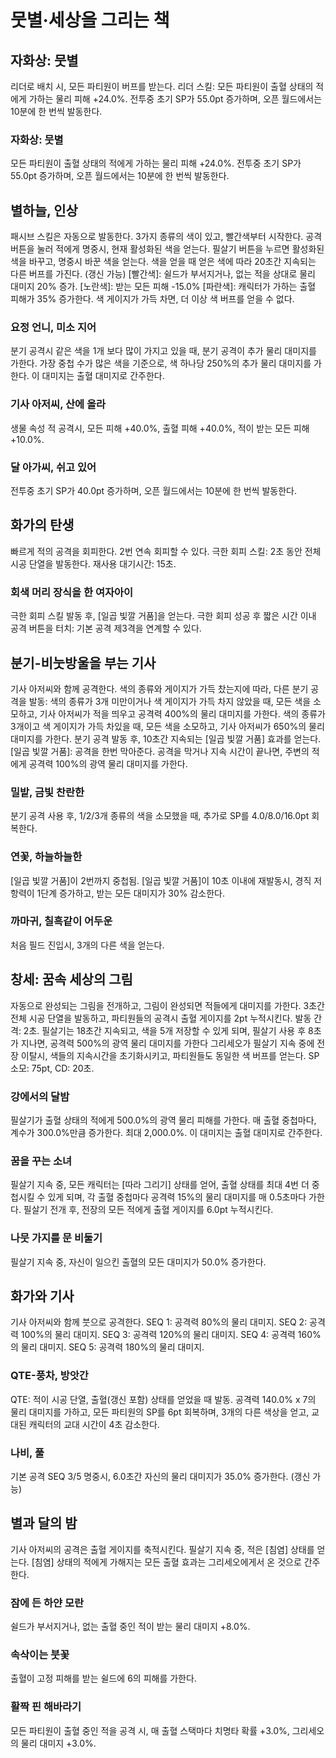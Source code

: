 # 뭇별·세상을 그리는 책

## 자화상: 뭇별

리더로 배치 시, 모든 파티원이 버프를 받는다.
리더 스킬: 모든 파티원이 출혈 상태의 적에게 가하는 물리 피해 +24.0%.
전투중 초기 SP가 55.0pt 증가하며, 오픈 월드에서는 10분에 한 번씩 발동한다.

### 자화상: 뭇별

모든 파티원이 출혈 상태의 적에게 가하는 물리 피해 +24.0%.
전투중 초기 SP가 55.0pt 증가하며, 오픈 월드에서는 10분에 한 번씩 발동한다.

## 별하늘, 인상

패시브 스킬은 자동으로 발동한다.
3가지 종류의 색이 있고, 빨간색부터 시작한다. 공격 버튼을 눌러 적에게 명중시, 현재 활성화된 색을 얻는다.
필살기 버튼을 누르면 활성화된 색을 바꾸고, 명중시 바꾼 색을 얻는다.
색을 얻을 때 얻은 색에 따라 20초간 지속되는 다른 버프를 가진다. (갱신 가능)
[빨간색]: 쉴드가 부서지거나, 없는 적을 상대로 물리 대미지 20% 증가.
[노란색]: 받는 모든 피해 -15.0%
[파란색]: 캐릭터가 가하는 출혈 피해가 35% 증가한다.
색 게이지가 가득 차면, 더 이상 색 버프를 얻을 수 없다.

### 요정 언니, 미소 지어

분기 공격시 같은 색을 1개 보다 많이 가지고 있을 때, 분기 공격이 추가 물리 대미지를 가한다.
가장 중첩 수가 많은 색을 기준으로, 색 하나당 250%의 추가 물리 대미지를 가한다. 이 대미지는 출혈 대미지로 간주한다.

### 기사 아저씨, 산에 올라

생물 속성 적 공격시, 모든 피해 +40.0%, 출혈 피해 +40.0%, 적이 받는 모든 피해 +10.0%.

### 달 아가씨, 쉬고 있어

전투중 초기 SP가 40.0pt 증가하며, 오픈 월드에서는 10분에 한 번씩 발동한다.

## 화가의 탄생

빠르게 적의 공격을 회피한다. 2번 연속 회피할 수 있다.
극한 회피 스킬: 2초 동안 전체 시공 단열을 발동한다. 재사용 대기시간: 15초.

### 회색 머리 장식을 한 여자아이

극한 회피 스킬 발동 후, [일곱 빛깔 거품]을 얻는다.
극한 회피 성공 후 짧은 시간 이내 공격 버튼을 터치: 기본 공격 제3격을 연계할 수 있다.

## 분기-비눗방울을 부는 기사

기사 아저씨와 함께 공격한다.
색의 종류와 게이지가 가득 찼는지에 따라, 다른 분기 공격을 발동:
색의 종류가 3개 미만이거나 색 게이지가 가득 차지 않았을 때, 모든 색을 소모하고, 기사 아저씨가 적을 띄우고 공격력 400%의 물리 대미지를 가한다.
색의 종류가 3개이고 색 게이지가 가득 차있을 때, 모든 색을 소모하고, 기사 아저씨가 650%의 물리 대미지를 가한다.
분기 공격 발동 후, 10초간 지속되는 [일곱 빛깔 거품] 효과를 얻는다.
[일곱 빛깔 거품]: 공격을 한번 막아준다. 공격을 막거나 지속 시간이 끝나면, 주변의 적에게 공격력 100%의 광역 물리 대미지를 가한다.

### 밀밭, 금빛 찬란한

분기 공격 사용 후, 1/2/3개 종류의 색을 소모했을 때, 추가로 SP를 4.0/8.0/16.0pt 회복한다.

### 연꽃, 하늘하늘한

[일곱 빛깔 거품]이 2번까지 중첩됨. [일곱 빛깔 거품]이 10초 이내에 재발동시, 경직 저항력이 1단계 증가하고, 받는 모든 대미지가 30% 감소한다.

### 까마귀, 칠흑같이 어두운

처음 필드 진입시, 3개의 다른 색을 얻는다.

## 창세: 꿈속 세상의 그림

자동으로 완성되는 그림을 전개하고, 그림이 완성되면 적들에게 대미지를 가한다.
3초간 전체 시공 단열을 발동하고, 파티원들의 공격시 출혈 게이지를 2pt 누적시킨다. 발동 간격: 2초.
필살기는 18초간 지속되고, 색을 5개 저장할 수 있게 되며, 필살기 사용 후 8초가 지나면, 공격력 500%의 광역 물리 대미지를 가한다
그리세오가 필살기 지속 중에 전장 이탈시, 색들의 지속시간을 초기화시키고, 파티원들도 동일한 색 버프를 얻는다.
SP 소모: 75pt, CD: 20초.

### 강에서의 달밤

필살기가 출혈 상태의 적에게 500.0%의 광역 물리 피해를 가한다. 매 출혈 중첩마다, 계수가 300.0%만큼 증가한다. 최대 2,000.0%. 이 대미지는 출혈 대미지로 간주한다.

### 꿈을 꾸는 소녀

필살기 지속 중, 모든 캐릭터는 [따라 그리기] 상태를 얻어, 출혈 상태를 최대 4번 더 중첩시킬 수 있게 되며, 각 출혈 중첩마다 공격력 15%의 물리 대미지를 매 0.5초마다 가한다.
필살기 전개 후, 전장의 모든 적에게 출혈 게이지를 6.0pt 누적시킨다.

### 나뭇 가지를 문 비둘기

필살기 지속 중, 자신이 일으킨 출혈의 모든 대미지가 50.0% 증가한다.

## 화가와 기사

기사 아저씨와 함께 붓으로 공격한다.
SEQ 1: 공격력 80%의 물리 대미지.
SEQ 2: 공격력 100%의 물리 대미지.
SEQ 3: 공격력 120%의 물리 대미지.
SEQ 4: 공격력 160%의 물리 대미지.
SEQ 5: 공격력 180%의 물리 대미지.

### QTE-풍차, 방앗간

QTE: 적이 시공 단열, 출혈(갱신 포함) 상태를 얻었을 때 발동. 공격력 140.0% x 7의 물리 대미지를 가하고, 모든 파티원의 SP를 6pt 회복하며, 3개의 다른 색상을 얻고, 교대된 캐릭터의 교대 시간이 4초 감소한다.

### 나비, 풀

기본 공격 SEQ 3/5 명중시, 6.0초간 자신의 물리 대미지가 35.0% 증가한다. (갱신 가능)

## 별과 달의 밤

기사 아저씨의 공격은 출혈 게이지를 축적시킨다.
필살기 지속 중, 적은 [침염] 상태를 얻는다. [침염] 상태의 적에게 가해지는 모든 출혈 효과는 그리세오에게서 온 것으로 간주한다.

### 잠에 든 하얀 모란

쉴드가 부서지거나, 없는 출혈 중인 적이 받는 물리 대미지 +8.0%.

### 속삭이는 붓꽃

출혈이 고정 피해를 받는 쉴드에 6의 피해를 가한다.

### 활짝 핀 해바라기

모든 파티원이 출혈 중인 적을 공격 시, 매 출혈 스택마다 치명타 확률 +3.0%, 그리세오의 물리 대미지 +3.0%.
